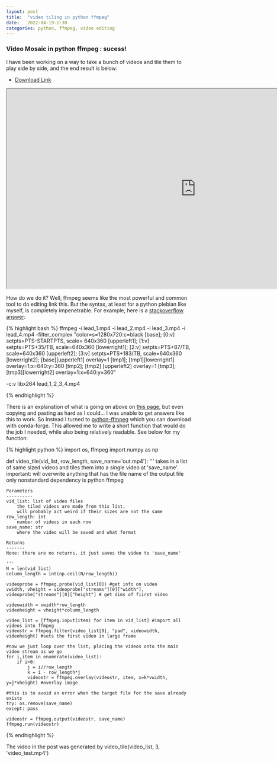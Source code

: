 ```yaml
---
layout: post
title:  "video tiling in python ffmpeg"
date:   2022-04-19-1:30
categories: python, ffmpeg, video editing
---
```


### Video Mosaic in python ffmpeg : sucess!

I have been working on a way to take a bunch of videos and tile them to play side by side, and the end result is below:

- [Download Link](https://drive.google.com/file/d/1CWeCPg8-86JfRDN7X5BJKq3pHfFv7iMP/view?usp=sharing)
<iframe width="1020" height="540" src="https://drive.google.com/file/d/1CWeCPg8-86JfRDN7X5BJKq3pHfFv7iMP/preview">
</iframe>

How do we do it? Well, ffmpeg seems like the most powerful and common tool to do editing link this. But the syntax, at least for a python plebian like myself, is completely impenetrable. For example, here is a [stackoverflow answer](https://stackoverflow.com/questions/62976512/how-to-create-mosaic-video-with-both-audio-and-video-streams-ffmpeg):

{% highlight bash %}
ffmpeg -i lead_1.mp4 -i lead_2.mp4 -i lead_3.mp4 -i lead_4.mp4 
-filter_complex 
"color=s=1280x720:c=black [base]; 
[0:v] setpts=PTS-STARTPTS, scale= 640x360 [upperleft1]; 
[1:v] setpts=PTS+35/TB, scale=640x360 [lowerright1]; 
[2:v] setpts=PTS+87/TB, scale=640x360 [upperleft2]; 
[3:v] setpts=PTS+183/TB, scale=640x360 [lowerright2]; 
[base][upperleft1] overlay=1 [tmp1]; 
[tmp1][lowerright1] overlay=1:x=640:y=360 [tmp2]; 
[tmp2] [upperleft2] overlay=1 [tmp3]; 
[tmp3][lowerright2] overlay=1:x=640:y=360" 

-c:v libx264 lead_1_2_3_4.mp4

{% endhighlight %}

There is an explanation of what is going on above on [this page](https://trac.ffmpeg.org/wiki/Create%20a%20mosaic%20out%20of%20several%20input%20videos), but even copying and pasting as hard as I could... I was unable to get answers like this to work. So Instead I turned to [python-ffmpeg](https://github.com/kkroening/ffmpeg-python) which you can download with conda-forge. This allowed me to write a short function that would do the job I needed, while also being relatively readable. See below for my function:

{% highlight python %}
import os, ffmpeg
import numpy as np

def video_tile(vid_list, row_length, save_name='out.mp4'):
    '''
    takes in a list of same sized videos and tiles them into a single video at 'save_name'.
    important: will overwrite anything that has the file name of the output file
    only nonstandard dependency is python ffmpeg
    
    Parameters
    ----------
    vid_list: list of video files
        the tiled videos are made from this list, 
        will probably act weird if their sizes are not the same
    row_length: int
        number of videos in each row
    save_name: str
        where the video will be saved and what format
    
    Returns
    -------
    None: there are no returns, it just saves the video to 'save_name'

    '''
    N = len(vid_list)
    column_length = int(np.ceil(N/row_length))

    videoprobe = ffmpeg.probe(vid_list[0]) #get info on video
    vwidth, vheight = videoprobe["streams"][0]["width"], videoprobe["streams"][0]["height"] # get dims of fiirst video

    videowidth = vwidth*row_length
    videoheight = vheight*column_length
        
    video_list = [ffmpeg.input(item) for item in vid_list] #import all videos into ffmpeg
    videostr = ffmpeg.filter(video_list[0], "pad", videowidth, videoheight) #sets the first video in large frame
    
    #now we just loop over the list, placing the videos onto the main video stream as we go
    for i,item in enumerate(video_list):
        if i>0:
            j = i//row_length
            k = i - row_length*j
            videostr = ffmpeg.overlay(videostr, item, x=k*vwidth, y=j*vheight) #overlay image
    
    #this is to avoid an error when the target file for the save already exists
    try: os.remove(save_name)
    except: pass
    
    videostr = ffmpeg.output(videostr, save_name)
    ffmpeg.run(videostr)

{% endhighlight %}

The video in the post was generated by video_tile(video_list, 3, 'video_test.mp4')







